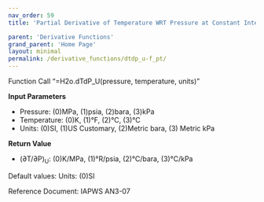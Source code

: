 ```yaml
---
nav_order: 59
title: 'Partial Derivative of Temperature WRT Pressure at Constant Internal Energy f(P, T)'

parent: 'Derivative Functions'
grand_parent: 'Home Page'
layout: minimal
permalink: /derivative_functions/dtdp_u-f_pt/
---
```


Function Call “=H2o.dTdP\_U(pressure, temperature, units)”

**Input Parameters**

- Pressure: (0)MPa, (1)psia, (2)bara, (3)kPa
- Temperature: (0)K, (1)°F, (2)°C, (3)°C
- Units: (0)SI, (1)US Customary, (2)Metric bara, (3) Metric kPa

**Return Value**

- (∂T/∂P)<sub>U</sub>: (0)K/MPa, (1)°R/psia, (2)°C/bara, (3)°C/kPa

Default values: Units: (0)SI

Reference Document: IAPWS AN3-07